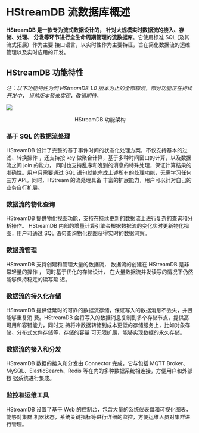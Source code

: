 # HStreamDB 流数据库概述

**HStreamDB 是一款专为流式数据设计的， 针对大规模实时数据流的接入、存储、处理、
分发等环节进行全生命周期管理的流数据库**。它使用标准 SQL (及其流式拓展）作为主要
接口语言，以实时性作为主要特征，旨在简化数据流的运维管理以及实时应用的开发。

## HStreamDB 功能特性

*注：以下功能特性为到 HStreamDB 1.0 版本为止的全部规划，部分功能正在持续开发中，
当前版本暂未实现，敬请期待。*

![](https://static.emqx.net/images/ca810cdf1d13ffbc1fe15ce41daa1695.png)

<center>HStreamDB 功能架构</center>

### 基于 SQL 的数据流处理

HStreamDB 设计了完整的基于事件时间的状态化处理方案，不仅支持基本的过滤、转换操作
，还支持按 key 做聚合计算，基于多种时间窗口的计算，以及数据流之间 join 的能力，
同时也支持乱序和晚到的消息的特殊处理，保证计算结果的准确性。用户只需要通过 SQL
语句就能完成上述所有的处理功能，无需学习任何三方 API。同时，HStream 的流处理具备
丰富的扩展能力，用户可以针对自己的业务自行扩展。

### 数据流的物化查询

HStreamDB 提供物化视图功能，支持在持续更新的数据流上进行复杂的查询和分析操作。
HStreamDB 内部的增量计算引擎会根据数据流的变化实时更新物化视图，用户可通过 SQL
语句查询物化视图获得实时的数据洞察。

### 数据流管理

HStreamDB 支持创建和管理大量的数据流， 数据流的创建在 HStreamDB 是非常轻量的操作
， 同时基于优化的存储设计， 在大量数据流并发读写的情况下仍然能够保持稳定的读写延
迟。

### 数据流的持久化存储

HStreamDB 提供低延时的可靠的数据流存储，保证写入的数据消息不丢失，并且能够重复消
费。HStreamDB 会将写入的数据消息复制到多个存储节点，提供高可用和容错能力，同时支
持将冷数据转储到成本更低的存储服务上，比如对象存储、分布式文件存储等，存储的容量
可无限扩展，能够实现数据的永久存储。

### 数据流的接入和分发

HStreamDB 数据的接入和分发由 Connector 完成，它与包括 MQTT
Broker、MySQL、ElasticSearch、Redis 等在内的多种数据系统相连接，方便用户和外部数
据系统进行集成。

### 监控和运维工具

HStreamDB 设置了基于 Web 的控制台，包含大量的系统仪表盘和可视化图表， 能够对集群
机器状态，系统关键指标等进行详细的监控，方便运维人员对集群进行管理。
